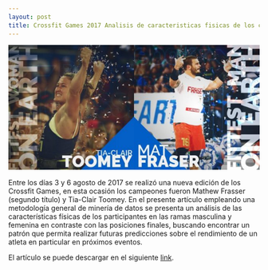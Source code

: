 ```yaml
---
layout: post
title: Crossfit Games 2017 Analisis de caracteristicas fisicas de los competidores
---
```


![Crossfit Games 2017](https://raw.githubusercontent.com/daniels13ca/daniels13ca.github.io/master/images/CF2017.jpg)

Entre los días 3 y 6 agosto de 2017 se realizó una nueva edición de los Crossfit Games, en esta ocasión los campeones fueron Mathew Frasser (segundo título) y Tia-Clair Toomey. En el presente artículo empleando una metodología general de minería de datos se presenta un análisis de las características físicas de los participantes en las ramas masculina y femenina en contraste con las posiciones finales, buscando encontrar un patrón que permita realizar futuras predicciones sobre el rendimiento de un atleta en particular en próximos eventos.

El artículo se puede descargar en el siguiente [link](https://github.com/daniels13ca/daniels13ca.github.io/blob/master/files/CrossfitGames.pdf).
